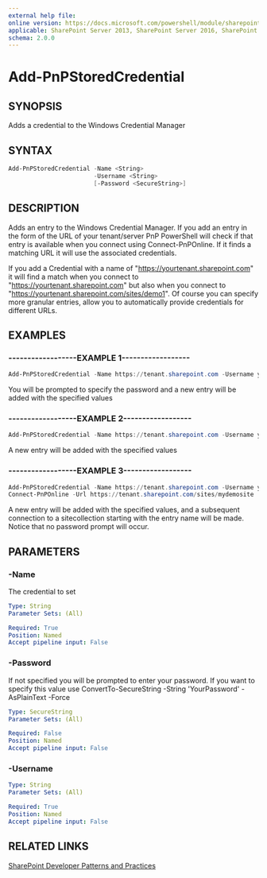 ```yaml
---
external help file:
online version: https://docs.microsoft.com/powershell/module/sharepoint-pnp/add-pnpstoredcredential
applicable: SharePoint Server 2013, SharePoint Server 2016, SharePoint Server 2019, SharePoint Online
schema: 2.0.0
---
```


# Add-PnPStoredCredential

## SYNOPSIS
Adds a credential to the Windows Credential Manager

## SYNTAX 

```powershell
Add-PnPStoredCredential -Name <String>
                        -Username <String>
                        [-Password <SecureString>]
```

## DESCRIPTION
Adds an entry to the Windows Credential Manager. If you add an entry in the form of the URL of your tenant/server PnP PowerShell will check if that entry is available when you connect using Connect-PnPOnline. If it finds a matching URL it will use the associated credentials.

If you add a Credential with a name of "https://yourtenant.sharepoint.com" it will find a match when you connect to "https://yourtenant.sharepoint.com" but also when you connect to "https://yourtenant.sharepoint.com/sites/demo1". Of course you can specify more granular entries, allow you to automatically provide credentials for different URLs.

## EXAMPLES

### ------------------EXAMPLE 1------------------
```powershell
Add-PnPStoredCredential -Name https://tenant.sharepoint.com -Username yourname@tenant.onmicrosoft.com
```

You will be prompted to specify the password and a new entry will be added with the specified values

### ------------------EXAMPLE 2------------------
```powershell
Add-PnPStoredCredential -Name https://tenant.sharepoint.com -Username yourname@tenant.onmicrosoft.com -Password (ConvertTo-SecureString -String "YourPassword" -AsPlainText -Force)
```

A new entry will be added with the specified values

### ------------------EXAMPLE 3------------------
```powershell
Add-PnPStoredCredential -Name https://tenant.sharepoint.com -Username yourname@tenant.onmicrosoft.com -Password (ConvertTo-SecureString -String "YourPassword" -AsPlainText -Force)
Connect-PnPOnline -Url https://tenant.sharepoint.com/sites/mydemosite
```

A new entry will be added with the specified values, and a subsequent connection to a sitecollection starting with the entry name will be made. Notice that no password prompt will occur.

## PARAMETERS

### -Name
The credential to set

```yaml
Type: String
Parameter Sets: (All)

Required: True
Position: Named
Accept pipeline input: False
```

### -Password
If not specified you will be prompted to enter your password. 
If you want to specify this value use ConvertTo-SecureString -String 'YourPassword' -AsPlainText -Force

```yaml
Type: SecureString
Parameter Sets: (All)

Required: False
Position: Named
Accept pipeline input: False
```

### -Username


```yaml
Type: String
Parameter Sets: (All)

Required: True
Position: Named
Accept pipeline input: False
```

## RELATED LINKS

[SharePoint Developer Patterns and Practices](https://aka.ms/sppnp)